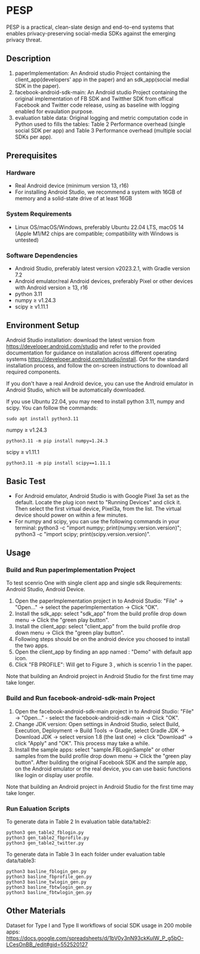 # PESP
PESP is a practical, clean-slate design and end-to-end systems that enables
privacy-preserving social-media SDKs against the emerging
privacy threat. 

## Description
1. paperImplementation: An Android studio Project containing the client_app(developers' app in the paper) and an sdk_app(social medial SDK in the paper).
2. facebook-android-sdk-main: An Android studio Project containing the original implementation of FB SDK and Twitther SDK from offical Facebook and Twitter code release, using as baseline with logging enabled for evaulation purpose.
3. evaluation table data: Original logging and metric computation code in Python used to fills the tables: Table 2 Performance overhead (single social SDK per app) and Table 3 Performance overhead (multiple social SDKs per app).

## Prerequisites 
### Hardware
- Real Android device (minimum version 13, r16)
- For installing Android Studio,
we recommend a system with 16GB of memory and a
solid-state drive of at least 16GB
### System Requirements
- Linux OS/macOS/Windows, preferably Ubuntu 22.04
LTS, macOS 14 (Apple M1/M2 chips are compatible; compatibility with Windows is untested)
### Software Dependencies
- Android Studio, preferably latest version v2023.2.1, with Gradle version 7.2
- Android emulator/real Android devices, preferably Pixel or other devices with Android version ≥ 13, r16
- python 3.11
- numpy ≥ v1.24.3
- scipy ≥ v1.11.1
## Environment Setup
Android Studio installation: download the latest version from https://developer.android.com/studio and refer to the provided documentation for guidance on installation across different operating systems https://developer.android.com/studio/install. Opt for the standard installation process, and follow the on-screen instructions to
download all required components.

If you don't have a real Android device, you can use the Android emulator in Android Studio, which will be automatically downloaded.

If you use Ubuntu 22.04, you may need to install python 3.11,  numpy and scipy. You can follow the commands:
```
sudo apt install python3.11
```
numpy ≥ v1.24.3
```
python3.11 -m pip install numpy=1.24.3
```

scipy ≥ v1.11.1
```
python3.11 -m pip install scipy==1.11.1
```

## Basic Test
- For Android emulator, Android Studio is with Google Pixel 3a set as the default. Locate the plug icon next to "Running Devices" and click it. Then select the first virtual device, Pixel3a, from the list. The virtual device should power on within a few minutes.
- For numpy and scipy, you can use the following commands in your terminal:
python3 -c "import numpy; print(numpy.version.version)"; python3 -c "import scipy; print(scipy.version.version)".

## Usage 
### Build and Run paperImplementation Project
To test scenrio One with single client app and single sdk
Requirements: Android Studio, Android Device.
1. Open the paperImplementation project in to Android Studio: "File" -> "Open..." -> select the paperImplementation -> Click "OK".
2. Install the sdk_app: select "sdk_app" from the build profile drop down menu -> Click the "green play button".
3. Install the client_app: select "client_app" from the build profile drop down menu -> Click the "green play button".
4. Following steps should be on the android device you choosed to install the two apps.
5. Open the client_app by finding an app named : "Demo" with default  app icon.
6. Click "FB PROFILE": Will get to Figure 3 , which is scenrio 1 in the paper. 

Note that building an Android project in Android Studio for the first time may take longer.

### Build and Run facebook-android-sdk-main Project
1. Open the facebook-android-sdk-main project in to Android Studio: "File" -> "Open..." - select the facebook-android-sdk-main -> Click "OK".
2. Change JDK version: Open settings in Android Studio, select Build, Execution, Deployment -> Build Tools -> Gradle, select Gradle JDK -> Download JDK -> select version 1.8 (the last one) -> click "Download" -> click "Apply" and "OK". This process may take a while.
3. Install the sample apps: select "sample.FBLoginSample" or other samples from the build profile drop down menu -> Click the "green play button". After building the original Facebook SDK and the sample app, on the Android emulator or the real device, you can use basic functions like login or display user profile.

Note that building an Android project in Android Studio for the first time may take longer.

### Run Ealuation Scripts

To generate data in Table 2
 In evaluation table data/table2: 

    python3 gen_table2_fblogin.py
    python3 gen_table2_fbprofile.py
    python3 gen_table2_twitter.py

To generate data in Table 3
 In each folder under evaluation table data/table3: 

    python3 basline_fblogin_gen.py
    python3 basline_fbprofile_gen.py
    python3 basline_twlogin_gen.py
    python3 basline_fbtwlogin_gen.py
    python3 basline_fbtwlogin_gen.py

## Other Materials
Dataset for Type I and Type II workflows of social SDK usage in 200 mobile apps: https://docs.google.com/spreadsheets/d/1bV0y3nN93ckKuIW_P_g5bO-LCesOnBB_/edit#gid=552520127
